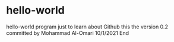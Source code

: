 # hello-world
hello-world program just to learn about Github
this the version 0.2 committed by Mohammad Al-Omari
10/1/2021
End

